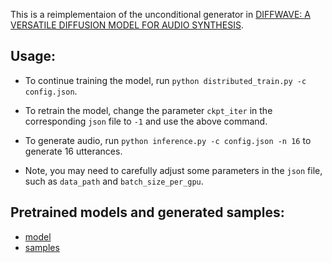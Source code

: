 This is a reimplementaion of the unconditional generator in [DIFFWAVE: A VERSATILE DIFFUSION MODEL FOR AUDIO SYNTHESIS](https://arxiv.org/pdf/2009.09761.pdf).

## Usage: 

- To continue training the model, run ```python distributed_train.py -c config.json```.

- To retrain the model, change the parameter ```ckpt_iter``` in the corresponding ```json``` file to ```-1``` and use the above command.

- To generate audio, run ```python inference.py -c config.json -n 16``` to generate 16 utterances. 

- Note, you may need to carefully adjust some parameters in the ```json``` file, such as ```data_path``` and ```batch_size_per_gpu```.

## Pretrained models and generated samples:
- [model](https://github.com/philsyn/DiffWave-unconditional/tree/master/exp/ch256_T200_betaT0.02/logs/checkpoint)
- [samples](https://github.com/philsyn/DiffWave-unconditional/tree/master/exp/ch256_T200_betaT0.02/speeches)
